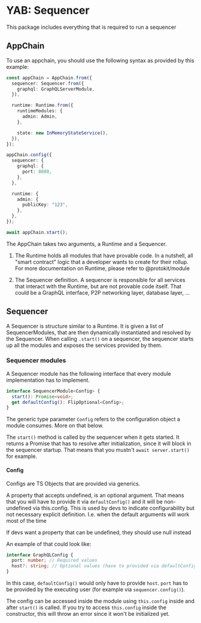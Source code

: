 # YAB: Sequencer

This package includes everything that is required to run a sequencer

## AppChain

To use an appchain, you should use the following syntax as provided by this example:

```typescript
const appChain = AppChain.from({
  sequencer: Sequencer.from({
    graphql: GraphQLServerModule,
  }),

  runtime: Runtime.from({
    runtimeModules: {
      admin: Admin,
    },

    state: new InMemoryStateService(),
  }),
});

appChain.config({
  sequencer: {
    graphql: {
      port: 8080,
    },
  },

  runtime: {
    admin: {
      publicKey: "123",
    },
  },
});

await appChain.start();
```

The AppChain takes two arguments, a Runtime and a Sequencer.

1. The Runtime holds all modules that have provable code.
   In a nutshell, all "smart contract" logic that a developer wants to create for their rollup.
   For more documentation on Runtime, please refer to @protokit/module

2. The Sequencer definition.
   A sequencer is responsible for all services that interact with the Runtime, but are not provable code itself.
   That could be a GraphQL interface, P2P networking layer, database layer, ...

## Sequencer

A Sequencer is structure similar to a Runtime.
It is given a list of SequencerModules, that are then dynamically instantiated and resolved by the Sequencer.
When calling `.start()` on a sequencer, the sequencer starts up all the modules and exposes the services provided by them.

### Sequencer modules

A Sequencer module has the following interface that every module implementation has to implement.

```typescript
interface SequencerModule<Config> {
  start(): Promise<void>;
  get defaultConfig(): FlipOptional<Config>;
}
```

The generic type parameter `Config` refers to the configuration object a module consumes.
More on that below.

The `start()` method is called by the sequencer when it gets started.
It returns a Promise that has to resolve after initialization, since it will block in the sequencer startup.
That means that you mustn't `await server.start()` for example.

#### Config

Configs are TS Objects that are provided via generics.

A property that accepts undefined, is an optional argument.
That means that you will have to provide it via `defaultConfig()` and it will be non-undefined via this.config.
This is used by devs to indicate configurability but not necessary explicit definition.
I.e. when the default arguments will work most of the time

If devs want a property that can be undefined, they should use null instead

An example of that could look like:

```typescript
interface GraphQLConfig {
  port: number; // Required values
  host?: string; // Optional values (have to provided via defaultConfig)
}
```

In this case, `defaultConfig()` would only have to provide `host`.
`port` has to be provided by the executing user (for example via `sequencer.config()`).

The config can be accessed inside the module using `this.config` inside and after `start()` is called.
If you try to access `this.config` inside the constructor, this will throw an error since it won't be initialized yet.
